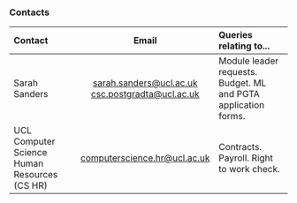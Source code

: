 ### Contacts

| Contact                                      |                           Email                           | Queries relating to...                                         |
|:---------------------------------------------|:---------------------------------------------------------:|:---------------------------------------------------------------|
| Sarah Sanders                                | <sarah.sanders@ucl.ac.uk> <br> <csc.postgradta@ucl.ac.uk> | Module leader requests. Budget. ML and PGTA application forms. |
| UCL Computer Science Human Resources (CS HR) |              <computerscience.hr@ucl.ac.uk>               | Contracts. Payroll. Right to work check.                       |
